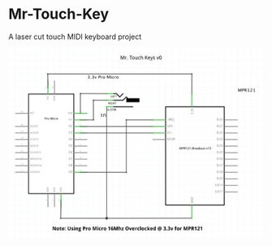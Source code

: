 # Mr-Touch-Key
A laser cut touch MIDI keyboard project

![alt text](https://github.com/davidcool/Mr-Touch-Key/blob/master/_pictures/mr_touch_key_schematic.png)
